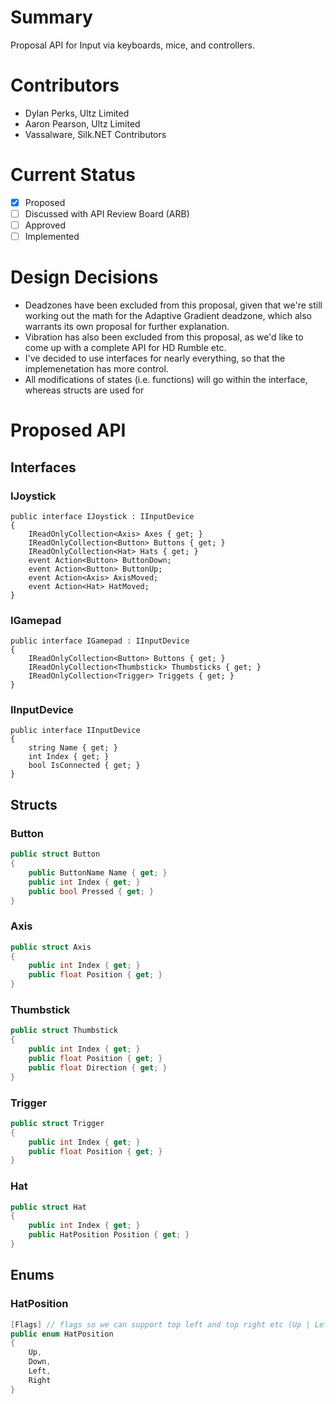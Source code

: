 # Summary    
Proposal API for Input via keyboards, mice, and controllers.

# Contributors
- Dylan Perks, Ultz Limited
- Aaron Pearson, Ultz Limited
- Vassalware, Silk.NET Contributors

# Current Status
- [x] Proposed
- [ ] Discussed with API Review Board (ARB)
- [ ] Approved
- [ ] Implemented

# Design Decisions
- Deadzones have been excluded from this proposal, given that we're still working out the math for the Adaptive Gradient deadzone, which also warrants its own proposal for further explanation.
- Vibration has also been excluded from this proposal, as we'd like to come up with a complete API for HD Rumble etc.
- I've decided to use interfaces for nearly everything, so that the implemenetation has more control.
- All modifications of states (i.e. functions) will go within the interface, whereas structs are used for

# Proposed API
## Interfaces

### IJoystick
```
public interface IJoystick : IInputDevice
{
    IReadOnlyCollection<Axis> Axes { get; }
    IReadOnlyCollection<Button> Buttons { get; }
    IReadOnlyCollection<Hat> Hats { get; }
    event Action<Button> ButtonDown;
    event Action<Button> ButtonUp;
    event Action<Axis> AxisMoved;
    event Action<Hat> HatMoved;
}
```

### IGamepad
```
public interface IGamepad : IInputDevice
{
    IReadOnlyCollection<Button> Buttons { get; }
    IReadOnlyCollection<Thumbstick> Thumbsticks { get; }
    IReadOnlyCollection<Trigger> Triggets { get; }
}
```

### IInputDevice
```
public interface IInputDevice
{
    string Name { get; }
    int Index { get; }
    bool IsConnected { get; }
}
```

## Structs
### Button
```cs
public struct Button
{
    public ButtonName Name { get; }
    public int Index { get; }
    public bool Pressed { get; }
}
```

### Axis
```cs
public struct Axis
{
    public int Index { get; }
    public float Position { get; }
}
```

### Thumbstick
```cs
public struct Thumbstick
{
    public int Index { get; }
    public float Position { get; }
    public float Direction { get; }
}
```

### Trigger
```cs
public struct Trigger
{
    public int Index { get; }
    public float Position { get; }
}
```

### Hat
```cs
public struct Hat
{
    public int Index { get; }
    public HatPosition Position { get; }
}
```

## Enums
### HatPosition
```cs
[Flags] // flags so we can support top left and top right etc (Up | Left, Up | Right)
public enum HatPosition
{
    Up,
    Down,
    Left,
    Right
}
